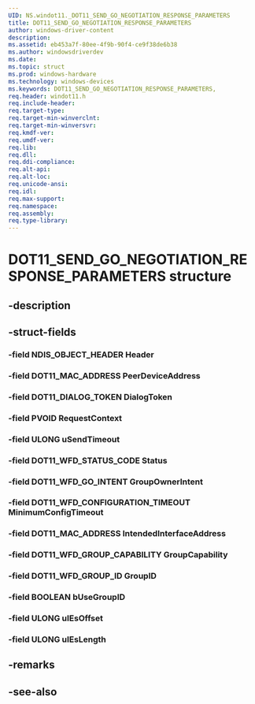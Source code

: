 ```yaml
---
UID: NS.windot11._DOT11_SEND_GO_NEGOTIATION_RESPONSE_PARAMETERS
title: DOT11_SEND_GO_NEGOTIATION_RESPONSE_PARAMETERS
author: windows-driver-content
description: 
ms.assetid: eb453a7f-80ee-4f9b-90f4-ce9f38de6b38
ms.author: windowsdriverdev
ms.date: 
ms.topic: struct
ms.prod: windows-hardware
ms.technology: windows-devices
ms.keywords: DOT11_SEND_GO_NEGOTIATION_RESPONSE_PARAMETERS, 
req.header: windot11.h
req.include-header:
req.target-type:
req.target-min-winverclnt:
req.target-min-winversvr:
req.kmdf-ver:
req.umdf-ver:
req.lib:
req.dll:
req.ddi-compliance:
req.alt-api:
req.alt-loc:
req.unicode-ansi:
req.idl:
req.max-support:
req.namespace:
req.assembly:
req.type-library:
---
```


# DOT11_SEND_GO_NEGOTIATION_RESPONSE_PARAMETERS structure

## -description



## -struct-fields

### -field NDIS_OBJECT_HEADER Header			
 	
### -field DOT11_MAC_ADDRESS PeerDeviceAddress			
 	
### -field DOT11_DIALOG_TOKEN DialogToken			
 	
### -field PVOID RequestContext			
 	
### -field ULONG uSendTimeout			
 	
### -field DOT11_WFD_STATUS_CODE Status			
 	
### -field DOT11_WFD_GO_INTENT GroupOwnerIntent			
 	
### -field DOT11_WFD_CONFIGURATION_TIMEOUT MinimumConfigTimeout			
 	
### -field DOT11_MAC_ADDRESS IntendedInterfaceAddress			
 	
### -field DOT11_WFD_GROUP_CAPABILITY GroupCapability			
 	
### -field DOT11_WFD_GROUP_ID GroupID			
 	
### -field BOOLEAN bUseGroupID			
 	
### -field ULONG uIEsOffset			
 	
### -field ULONG uIEsLength			
 	
## -remarks

## -see-also